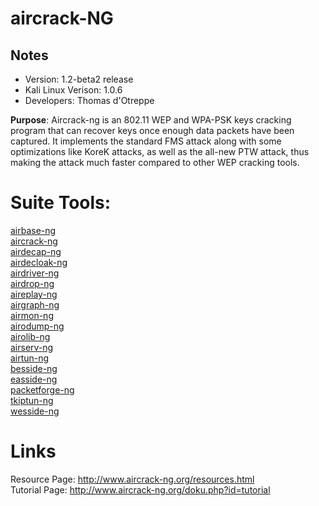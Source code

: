 # aircrack-NG 

Notes
-------

 * Version: 1.2-beta2 release  
 * Kali Linux Verison: 1.0.6  
 * Developers: Thomas d'Otreppe


**Purpose**: Aircrack-ng is an 802.11 WEP and WPA-PSK keys cracking program that can recover keys once enough data packets have been captured. It implements the standard FMS attack along with some optimizations like KoreK attacks, as well as the all-new PTW attack, thus making the attack much faster compared to other WEP cracking tools.

# Suite Tools:  
[airbase-ng](../tools/aircrack-ng_suite/airbase-ng.md)  
[aircrack-ng](../tools/aircrack-ng_suite/aircrack-ng.md)  
[airdecap-ng](../tools/aircrack-ng_suite/airdecap.md)  
[airdecloak-ng](../tools/aircrack-ng_suite/airdecloak-ng.md)  
[airdriver-ng](../tools/aircrack-ng_suite/airdriver-ng.md)  
[airdrop-ng](../tools/aircrack-ng_suite/airdrop-ng.md)  
[aireplay-ng](../tools/aircrack-ng_suite/aireplay-ng.md)  
[airgraph-ng](../tools/aircrack-ng_suite/airgraph-ng.md)  
[airmon-ng](../tools/aircrack-ng_suite/airmon-ng.md)  
[airodump-ng](../tools/aircrack-ng_suite/airodump-ng.md)  
[airolib-ng](../tools/aircrack-ng_suite/airolib-ng.md)  
[airserv-ng](../tools/aircrack-ng_suite/airsery-ng.md)  
[airtun-ng](../tools/aircrack-ng_suite/airtun-ng.md)  
[besside-ng](../tools/aircrack-ng_suite/besside-ng.md)  
[easside-ng](../tools/aircrack-ng_suite/easside-ng.md)  
[packetforge-ng](../tools/aircrack-ng_suite/packetforge-ng.md)  
[tkiptun-ng](../tools/aircrack-ng_suite/tkiptun-ng.md)  
[wesside-ng](../tools/aircrack-ng_suite/wesside-ng.md)  
	

# Links

Resource Page: http://www.aircrack-ng.org/resources.html  
Tutorial Page: http://www.aircrack-ng.org/doku.php?id=tutorial  
